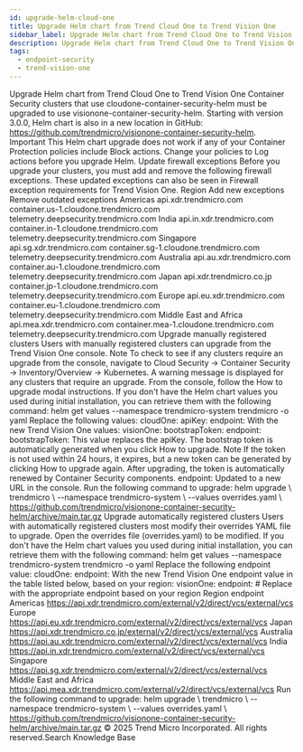 ```yaml
---
id: upgrade-helm-cloud-one
title: Upgrade Helm chart from Trend Cloud One to Trend Vision One
sidebar_label: Upgrade Helm chart from Trend Cloud One to Trend Vision One
description: Upgrade Helm chart from Trend Cloud One to Trend Vision One
tags:
  - endpoint-security
  - trend-vision-one
---
```


 Upgrade Helm chart from Trend Cloud One to Trend Vision One Container Security clusters that use cloudone-container-security-helm must be upgraded to use visionone-container-security-helm. Starting with version 3.0.0, Helm chart is also in a new location in GitHub: https://github.com/trendmicro/visionone-container-security-helm. Important This Helm chart upgrade does not work if any of your Container Protection policies include Block actions. Change your policies to Log actions before you upgrade Helm. Update firewall exceptions Before you upgrade your clusters, you must add and remove the following firewall exceptions. These updated exceptions can also be seen in Firewall exception requirements for Trend Vision One. Region Add new exceptions Remove outdated exceptions Americas api.xdr.trendmicro.com container.us-1.cloudone.trendmicro.com telemetry.deepsecurity.trendmicro.com India api.in.xdr.trendmicro.com container.in-1.cloudone.trendmicro.com telemetry.deepsecurity.trendmicro.com Singapore api.sg.xdr.trendmicro.com container.sg-1.cloudone.trendmicro.com telemetry.deepsecurity.trendmicro.com Australia api.au.xdr.trendmicro.com container.au-1.cloudone.trendmicro.com telemetry.deepsecurity.trendmicro.com Japan api.xdr.trendmicro.co.jp container.jp-1.cloudone.trendmicro.com telemetry.deepsecurity.trendmicro.com Europe api.eu.xdr.trendmicro.com container.eu-1.cloudone.trendmicro.com telemetry.deepsecurity.trendmicro.com Middle East and Africa api.mea.xdr.trendmicro.com container.mea-1.cloudone.trendmicro.com telemetry.deepsecurity.trendmicro.com Upgrade manually registered clusters Users with manually registered clusters can upgrade from the Trend Vision One console. Note To check to see if any clusters require an upgrade from the console, navigate to Cloud Security → Container Security → Inventory/Overview → Kubernetes. A warning message is displayed for any clusters that require an upgrade. From the console, follow the How to upgrade modal instructions. If you don't have the Helm chart values you used during initial installation, you can retrieve them with the following command: helm get values --namespace trendmicro-system trendmicro -o yaml Replace the following values: cloudOne: apiKey: <your api key> endpoint: <endpoint> With the new Trend Vision One values: visionOne: bootstrapToken: <new bootstrap token> endpoint: <new endpoint> bootstrapToken: This value replaces the apiKey. The bootstrap token is automatically generated when you click How to upgrade. Note If the token is not used within 24 hours, it expires, but a new token can be generated by clicking How to upgrade again. After upgrading, the token is automatically renewed by Container Security components. endpoint: Updated to a new URL in the console. Run the following command to upgrade: helm upgrade \ trendmicro \ --namespace trendmicro-system \ --values overrides.yaml \ https://github.com/trendmicro/visionone-container-security-helm/archive/main.tar.gz Upgrade automatically registered clusters Users with automatically registered clusters most modify their overrides YAML file to upgrade. Open the overrides file (overrides.yaml) to be modified. If you don't have the Helm chart values you used during initial installation, you can retrieve them with the following command: helm get values --namespace trendmicro-system trendmicro -o yaml Replace the following endpoint value: cloudOne: endpoint: <old endpoint> With the new Trend Vision One endpoint value in the table listed below, based on your region: visionOne: endpoint: <new endpoint from the list above> # Replace with the appropriate endpoint based on your region Region endpoint Americas https://api.xdr.trendmicro.com/external/v2/direct/vcs/external/vcs Europe https://api.eu.xdr.trendmicro.com/external/v2/direct/vcs/external/vcs Japan https://api.xdr.trendmicro.co.jp/external/v2/direct/vcs/external/vcs Australia https://api.au.xdr.trendmicro.com/external/v2/direct/vcs/external/vcs India https://api.in.xdr.trendmicro.com/external/v2/direct/vcs/external/vcs Singapore https://api.sg.xdr.trendmicro.com/external/v2/direct/vcs/external/vcs Middle East and Africa https://api.mea.xdr.trendmicro.com/external/v2/direct/vcs/external/vcs Run the following command to upgrade: helm upgrade \ trendmicro \ --namespace trendmicro-system \ --values overrides.yaml \ https://github.com/trendmicro/visionone-container-security-helm/archive/main.tar.gz © 2025 Trend Micro Incorporated. All rights reserved.Search Knowledge Base